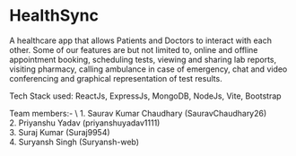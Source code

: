 # HealthSync
A healthcare app that allows Patients and Doctors to interact with each other. Some of our features are but not limited to, online and offline appointment booking, scheduling tests, viewing and sharing lab reports, visiting pharmacy, calling ambulance in case of emergency, chat and video conferencing and graphical representation of test results.

Tech Stack used: ReactJs, ExpressJs, MongoDB, NodeJs, Vite, Bootstrap

Team members:- \ 1. Saurav Kumar Chaudhary (SauravChaudhary26)\
               2. Priyanshu Yadav (priyanshuyadav1111)\
               3. Suraj Kumar (Suraj9954)\
               4. Suryansh Singh (Suryansh-web)
